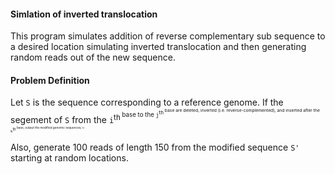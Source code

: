 #### Simlation of inverted translocation

This program simulates addition of reverse complementary sub sequence to a desired location simulating inverted translocation
and then generating random reads out of the new sequence.


#### Problem Definition

Let `S` is the sequence corresponding to a reference genome. If the segement of `S` from the `i`<sup>th<sup/> base to the `j`<sup>th<sup/> base are deleted, inverted (i.e. reverse-complemented), and inserted after the `k`<sup>th<sup/> base, output the modified genomic sequences, `S'`. 

Also, generate 100 reads of length 150 from the modified sequence `S'` starting at random locations.
